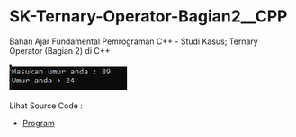 # SK-Ternary-Operator-Bagian2__CPP
Bahan Ajar Fundamental Pemrograman C++ - Studi Kasus; Ternary Operator (Bagian 2) di C++<br><br>
<img src="https://github.com/RizkyKhapidsyah/SK-Ternary-Operator-Bagian2__CPP/blob/master/SK-Ternary-Operator-Bagian2__CPP/result/001.PNG"><br><br>
Lihat Source Code : <br>
- <a href="https://github.com/RizkyKhapidsyah/SK-Ternary-Operator-Bagian2__CPP/blob/master/SK-Ternary-Operator-Bagian2__CPP/Source.cpp">Program</a>
